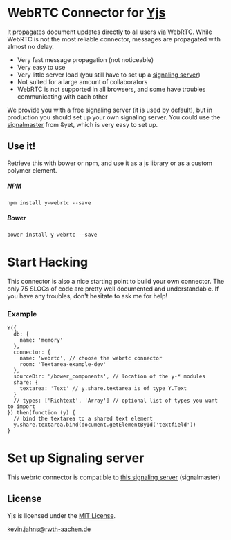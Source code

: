 # WebRTC Connector for [Yjs](https://github.com/y-js/yjs)

It propagates document updates directly to all users via WebRTC. While WebRTC is not the most reliable connector, messages are propagated with almost no delay.

* Very fast message propagation (not noticeable)
* Very easy to use
* Very little server load (you still have to set up a [signaling server](http://www.html5rocks.com/en/tutorials/webrtc/infrastructure/))
* Not suited for a large amount of collaborators
* WebRTC is not supported in all browsers, and some have troubles communicating with each other

We provide you with a free signaling server (it is used by default), but in production you should set up your own signaling server. You could use the [signalmaster](https://github.com/andyet/signalmaster) from &yet, which is very easy to set up.

## Use it!
Retrieve this with bower or npm, and use it as a js library or as a custom polymer element.

##### NPM
```
npm install y-webrtc --save
```

##### Bower
```
bower install y-webrtc --save
```

# Start Hacking
This connector is also a nice starting point to build your own connector. The only 75 SLOCs of code are pretty well documented and understandable. If you have any troubles, don't hesitate to ask me for help!

### Example

```
Y({
  db: {
    name: 'memory'
  },
  connector: {
    name: 'webrtc', // choose the webrtc connector
    room: 'Textarea-example-dev'
  },
  sourceDir: '/bower_components', // location of the y-* modules
  share: {
    textarea: 'Text' // y.share.textarea is of type Y.Text
  }
  // types: ['Richtext', 'Array'] // optional list of types you want to import
}).then(function (y) {
  // bind the textarea to a shared text element
  y.share.textarea.bind(document.getElementById('textfield'))
}
```

# Set up Signaling server
This webrtc connector is compatible to [this signaling server](https://github.com/DadaMonad/signalmaster) (signalmaster)

## License
Yjs is licensed under the [MIT License](./LICENSE).

<kevin.jahns@rwth-aachen.de>


